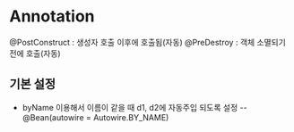 # Annotation 
@PostConstruct  : 생성자 호출 이후에 호출됨(자동)
@PreDestroy  :  객체 소멸되기 전에 호출(자동)

## 기본 설정
- byName 이용해서 이름이 같을 때 d1, d2에 자동주입 되도록 설정
-- @Bean(autowire = Autowire.BY_NAME)